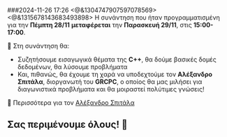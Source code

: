 
###2024-11-26 17:26
<@&1304747907597078569>
<@&1315678143683493898> 
Η συνάντηση που ήταν προγραμματισμένη για την **Πέμπτη 28/11** **μεταφέρεται** την **Παρασκευή 29/11**, στις **15:00-17:00**.  

📌 Στη συνάντηση θα:  
- Συζητήσουμε εισαγωγικά θέματα της **C++**,  θα δούμε βασικές δομές δεδομένων, θα λύσουμε προβλήματα 
- Και, πιθανώς, θα έχουμε τη χαρά να υποδεχτούμε τον **Αλέξανδρο Σπιτάλα**, διοργανωτή του **GRCPC**, ο οποίος θα μας μιλήσει για διαγωνιστικά προβλήματα και θα μοιραστεί πολύτιμες γνώσεις!  

🔗 Περισσότερα για τον [Αλέξανδρο Σπιτάλα](https://www.linkedin.com/in/alexandros-s-37b96a80)  

Σας περιμένουμε όλους! 🚀
---